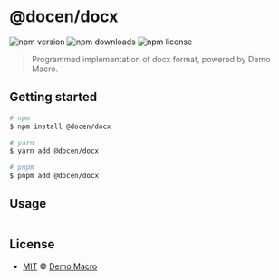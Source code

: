 # @docen/docx

![npm version](https://img.shields.io/npm/v/@docen/docx)
![npm downloads](https://img.shields.io/npm/dw/@docen/docx)
![npm license](https://img.shields.io/npm/l/@docen/docx)

> Programmed implementation of docx format, powered by Demo Macro.

## Getting started

```bash
# npm
$ npm install @docen/docx

# yarn
$ yarn add @docen/docx

# pnpm
$ pnpm add @docen/docx
```

## Usage

```ts

```

## License

- [MIT](LICENSE) &copy; [Demo Macro](https://imst.xyz/)
